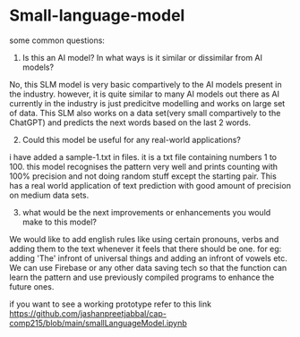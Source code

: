 # Small-language-model
some common questions:
1. Is this an AI model? In what ways is it similar or dissimilar from AI models?

No, this SLM model is very basic compartively to the AI models present in the industry. however, it is quite similar to many AI models out there as AI currently in the industry is just predicitve modelling and works on large set of data. This SLM also works on a data set(very small compartively to the ChatGPT) and predicts the next words based on the last 2 words.

2. Could this model be useful for any real-world applications?

i have added a sample-1.txt in files. it is a txt file containing numbers 1 to 100. this model recognises the pattern very well and prints counting with 100% precision and not doing random stuff except the starting pair. This has a real world application of text prediction with good amount of precision on medium data sets.

3. what would be the next improvements or enhancements you would make to this model?

We would like to add english rules like using certain pronouns, verbs and adding them to the text whenever it feels that there should be one. for eg: adding 'The' infront of universal things and adding an infront of vowels etc. We can use Firebase or any other data saving tech so that the function can learn the pattern and use previously compiled programs to enhance the future ones.

if you want to see a working prototype refer to this link https://github.com/jashanpreetjabbal/cap-comp215/blob/main/smallLanguageModel.ipynb
